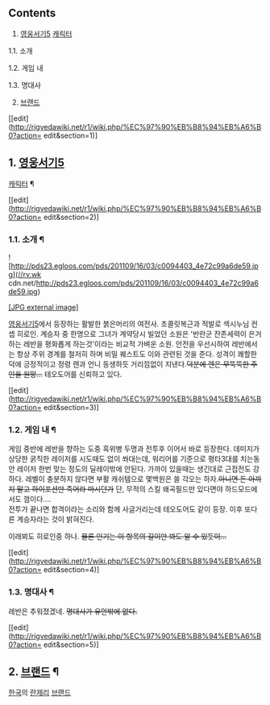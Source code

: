 ## Contents

    

1. [영웅서기5](%EC%98%81%EC%9B%85%EC%84%9C%EA%B8%B05.md) [캐릭터](%EC%BA%90%EB%A6%AD%ED%84%B0.md)
    

1.1. 소개

1.2. 게임 내

1.3. 명대사

2. [브랜드](%EB%B8%8C%EB%9E%9C%EB%93%9C.md)

[[edit](http://rigvedawiki.net/r1/wiki.php/%EC%97%90%EB%B8%94%EB%A6%B0?action=
edit&section=1)]

## 1. [영웅서기5](%EC%98%81%EC%9B%85%EC%84%9C%EA%B8%B05.md)
[캐릭터](%EC%BA%90%EB%A6%AD%ED%84%B0.md) ¶

[[edit](http://rigvedawiki.net/r1/wiki.php/%EC%97%90%EB%B8%94%EB%A6%B0?action=
edit&section=2)]

### 1.1. 소개 ¶

  

![http://pds23.egloos.com/pds/201109/16/03/c0094403_4e72c99a6de59.jpg](//rv.wk
cdn.net/http://pds23.egloos.com/pds/201109/16/03/c0094403_4e72c99a6de59.jpg)

[[JPG external
image]](http://pds23.egloos.com/pds/201109/16/03/c0094403_4e72c99a6de59.jpg)

  

[영웅서기5](%EC%98%81%EC%9B%85%EC%84%9C%EA%B8%B05.md)에서 등장하는 활발한 붉은머리의 여전사.
초콜릿복근과 적발로 섹시누님 컨셉 히로인. 계승자 중 한명으로 그녀가 계약당시 빌었던 소원은 '반란군 잔존세력이 은거하는 레반을 평화롭게
하는것'이라는 비교적 가벼운 소원. 안전을 우선시하여 레반에서는 항상 주위 경계를 철저히 하며 비밀 퀘스트도 이와 관련된 것을 준다. 성격이
쾌할한 덕에 긍정적이고 정령 렌과 언니 동생하듯 거리낌없이 지낸다.<del>덕분에 렌은 무뚝뚝한 주인을 원망...</del> 테오도어를
신뢰하고 있다.

  
  

[[edit](http://rigvedawiki.net/r1/wiki.php/%EC%97%90%EB%B8%94%EB%A6%B0?action=
edit&section=3)]

### 1.2. 게임 내 ¶

  

게임 중반에 레반을 향하는 도중 흑위병 두명과 전투후 이어서 바로 등장한다. 데미지가 상당한 굵직한 레이저를 시도때도 없이 쏴대는데,
워리어를 기준으로 평타3대를 치는동안 레이저 한번 맞는 정도의 딜레이밖에 안된다. 가까이 있을때는 생긴대로 근접전도 강하다. 레벨이 충분하지
않다면 부활 캐쉬템으로 몇백원은 쓸 각오는 하자.<del>아니면 돈 아끼지 말고 하이포션만 죽어라 마시던가</del> 단, 무적의 스킬
왜곡필드만 있다면야 하드모드에서도 껌이다....  
전투가 끝나면 합격이라는 소리와 함께 사글거리는데 테오도어도 같이 등장. 이후 또다른 계승자라는 것이 밝혀진다.

  

이래뵈도 히로인중 하나. <del>물론 인기는 이 항목의 길이만 봐도 알 수 있듯이...</del>

  

[[edit](http://rigvedawiki.net/r1/wiki.php/%EC%97%90%EB%B8%94%EB%A6%B0?action=
edit&section=4)]

### 1.3. 명대사 ¶

  

레반은 추워졌겠네. <del>명대사가 유언밖에 없다.</del>

  
  
  

[[edit](http://rigvedawiki.net/r1/wiki.php/%EC%97%90%EB%B8%94%EB%A6%B0?action=
edit&section=5)]

## 2. [브랜드](%EB%B8%8C%EB%9E%9C%EB%93%9C.md) ¶

[한국](%ED%95%9C%EA%B5%AD.md)의 [란제리](%EB%9E%80%EC%A0%9C%EB%A6%AC.md)
[브랜드](%EB%B8%8C%EB%9E%9C%EB%93%9C.md)

  
  

